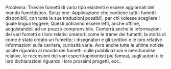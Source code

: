 Problema: Trovare fumetti di vario tipo esistenti e essere aggiornati del mondo fumettistico.
Soluzione: Applicazione che contiene tutti i fumetti disponibili, con tutte le sue traduzioni possibili, per chi volesse scegliere i quale lingua leggere; 
  Questi potranno essere letti, anche offline, acquistandoli ad un prezzo comprensibile.
  Conterrà anche le informazioni dei vari fumetti e i loro relativi creatori: come le trame dei fumetti; la storia di come è stato creato un fumetto; i disegnatori e gli scrittori e le loro relative informazioni sulla carriera, curiosità varie.
  Avrà anche tutte le ultime notizie uscite riguardo al mondo dei fumetti: sulle pubblicazioni e merchandise relative, le recensioni dei vari esperti/opinionisti più famosi, sugli autori e le loro dichiarazioni riguardo i loro prossimi progetti, ecc..
